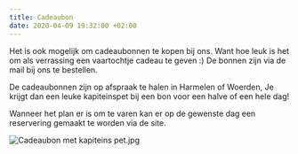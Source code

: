 ```yaml
---
title: Cadeaubon
date: 2020-04-09 19:32:00 +02:00
---
```


Het is ook mogelijk om cadeaubonnen te kopen bij ons. Want hoe leuk is het om als verrassing een vaartochtje cadeau te geven :) De bonnen zijn via de mail bij ons te bestellen.

De cadeaubonnen zijn op afspraak te halen in Harmelen of Woerden, Je krijgt dan een leuke kapiteinspet bij een bon voor een halve of een hele dag!

Wanneer het plan er is om te varen kan er op de gewenste dag een reservering gemaakt te worden via de site.

![Cadeaubon met kapiteins pet.jpg](/uploads/Cadeaubon%20met%20kapiteins%20pet.jpg)